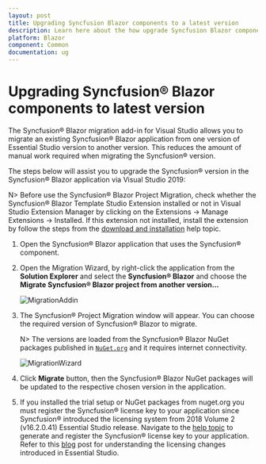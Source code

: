 ```yaml
---
layout: post
title: Upgrading Syncfusion Blazor components to a latest version
description: Learn here about the how upgrade Syncfusion Blazor components to a latest version from NuGet manager and migrate.
platform: Blazor
component: Common
documentation: ug
---
```


# Upgrading Syncfusion&reg; Blazor components to latest version

The Syncfusion&reg; Blazor migration add-in for Visual Studio allows you to migrate an existing Syncfusion&reg; Blazor application from one version of Essential Studio version to another version. This reduces the amount of manual work required when migrating the Syncfusion&reg; version.

The steps below will assist you to upgrade the Syncfusion&reg; version in the Syncfusion&reg; Blazor application via Visual Studio 2019:

N> Before use the Syncfusion&reg; Blazor Project Migration, check whether the Syncfusion&reg; Blazor Template Studio Extension installed or not in Visual Studio Extension Manager by clicking on the Extensions -> Manage Extensions -> Installed. If this extension not installed, install the extension by follow the steps from the [download and installation](https://blazor.syncfusion.com/documentation/visual-studio-integration/download-and-installation) help topic.

1. Open the Syncfusion&reg; Blazor application that uses the Syncfusion&reg; component.

2. Open the Migration Wizard,  by right-click the application from the **Solution Explorer** and select the **Syncfusion&reg; Blazor** and choose the **Migrate Syncfusion&reg; Blazor project from another version...**

    ![MigrationAddin](images/MigrationAddin.png)

3. The Syncfusion&reg; Project Migration window will appear. You can choose the required version of Syncfusion&reg; Blazor to migrate.

    N> The versions are loaded from the Syncfusion&reg; Blazor NuGet packages published in [`NuGet.org`](https://www.nuget.org/packages?q=Tags%3A%22blazor%22syncfusion) and it requires internet connectivity.

    ![MigrationWizard](images/Migration.png)

4. Click **Migrate** button, then the Syncfusion&reg; Blazor NuGet packages will be updated to the respective chosen version in the application.

5. If you installed the trial setup or NuGet packages from nuget.org you must register the Syncfusion&reg; license key to your application since Syncfusion&reg; introduced the licensing system from 2018 Volume 2 (v16.2.0.41) Essential Studio release. Navigate to the [help topic](https://help.syncfusion.com/common/essential-studio/licensing/overview#how-to-generate-syncfusion-license-key) to generate and register the Syncfusion&reg; license key to your application. Refer to this [blog](https://www.syncfusion.com/blogs/post/whats-new-in-2018-volume-2.aspx?_ga=2.11237684.1233358434.1587355730-230058891.1567654773) post for understanding the licensing changes introduced in Essential Studio.